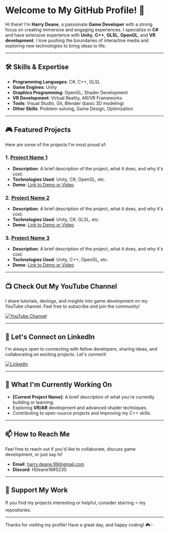 # Welcome to My GitHub Profile! 👋

Hi there! I'm **Harry Deane**, a passionate **Game Developer** with a strong focus on creating immersive and engaging experiences. I specialize in **C#** and have extensive experience with **Unity**, **C++**, **GLSL**, **OpenGL**, and **VR development**. I love pushing the boundaries of interactive media and exploring new technologies to bring ideas to life.

---

## 🛠️ Skills & Expertise

- **Programming Languages**: C#, C++, GLSL
- **Game Engines**: Unity
- **Graphics Programming**: OpenGL, Shader Development
- **VR Development**: Virtual Reality, AR/VR Frameworks
- **Tools**: Visual Studio, Git, Blender (basic 3D modeling)
- **Other Skills**: Problem-solving, Game Design, Optimization

---

## 🎮 Featured Projects

Here are some of the projects I'm most proud of:

### 1. **[Project Name 1](link-to-repo-or-demo)**
   - **Description**: A brief description of the project, what it does, and why it's cool.
   - **Technologies Used**: Unity, C#, OpenGL, etc.
   - **Demo**: [Link to Demo or Video](#)

### 2. **[Project Name 2](link-to-repo-or-demo)**
   - **Description**: A brief description of the project, what it does, and why it's cool.
   - **Technologies Used**: Unity, C#, GLSL, etc.
   - **Demo**: [Link to Demo or Video](#)

### 3. **[Project Name 3](link-to-repo-or-demo)**
   - **Description**: A brief description of the project, what it does, and why it's cool.
   - **Technologies Used**: Unity, C++, OpenGL, etc.
   - **Demo**: [Link to Demo or Video](#)

---

## 📺 Check Out My YouTube Channel

I share tutorials, devlogs, and insights into game development on my YouTube channel. Feel free to subscribe and join the community!

[![YouTube Channel](https://img.shields.io/badge/YouTube-FF0000?style=for-the-badge&logo=youtube&logoColor=white)](https://www.youtube.com/channel/UCfL6VJ8w6ApYbjlSaEmcZwQ)

---

## 💼 Let's Connect on LinkedIn

I'm always open to connecting with fellow developers, sharing ideas, and collaborating on exciting projects. Let's connect!

[![LinkedIn](https://img.shields.io/badge/LinkedIn-0077B5?style=for-the-badge&logo=linkedin&logoColor=white)](https://www.linkedin.com/in/harry-deane-974a24307/)

---

## 🚀 What I'm Currently Working On

- **[Current Project Name]**: A brief description of what you're currently building or learning.
- Exploring **VR/AR** development and advanced shader techniques.
- Contributing to open-source projects and improving my C++ skills.

---

## 📫 How to Reach Me

Feel free to reach out if you'd like to collaborate, discuss game development, or just say hi!

- **Email**: [harry.deane.99@gmail.com](mailto:harry.deane.99@gmail.com)
- **Discord**: HDeane18#5230

---

## 🌟 Support My Work

If you find my projects interesting or helpful, consider starring ⭐ my repositories.

---

Thanks for visiting my profile! Have a great day, and happy coding! 🎮✨
